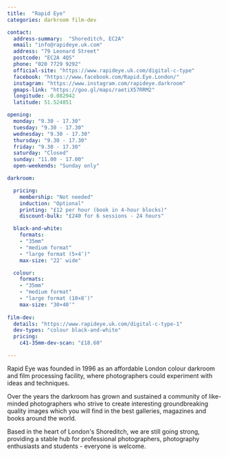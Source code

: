 ```yaml
---
title:  "Rapid Eye"
categories: darkroom film-dev

contact:
  address-summary:  "Shoreditch, EC2A"
  email: "info@rapideye.uk.com"
  address: "79 Leonard Street"
  postcode: "EC2A 4QS"
  phone: "020 7729 9292"
  official-site: "https://www.rapideye.uk.com/digital-c-type"
  facebook: "https://www.facebook.com/Rapid.Eye.London/"
  instagram: "https://www.instagram.com/rapideye.darkroom"
  gmaps-link: "https://goo.gl/maps/raetiX57RRM2"
  longitude: -0.082942
  latitude: 51.524851

opening:
  monday: "9.30 - 17.30"
  tuesday: "9.30 - 17.30"
  wednesday: "9.30 - 17.30"
  thursday: "9.30 - 17.30"
  friday: "9.30 - 17.30"
  saturday: "Closed"
  sunday: "11.00 - 17.00"
  open-weekends: "Sunday only"

darkroom: 

  pricing:
    membership: "Not needed"
    induction: "Optional"
    printing: "£12 per hour (book in 4-hour blocks)"
    discount-bulk: "£240 for 6 sessions - 24 hours"

  black-and-white:
    formats:
    - "35mm"
    - "medium format"
    - "large format (5×4″)"
    max-size: "22″ wide"

  colour:
    formats:
    - "35mm"
    - "medium format"
    - "large format (10×8″)"  
    max-size: "30×40″"
    
film-dev:
  details: "https://www.rapideye.uk.com/digital-c-type-1"
  dev-types: "colour black-and-white"  
  pricing:
    c41-35mm-dev-scan: "£18.60"

---
```


Rapid Eye was founded in 1996 as an affordable London colour darkroom and film processing facility, where photographers could experiment with ideas and techniques.

Over the years the darkroom has grown and sustained a community of like-minded photographers who strive to create interesting groundbreaking quality images which you will find in the best galleries, magazines and books around the world.

Based in the heart of London's Shoreditch, we are still going strong,  providing a stable hub for professional photographers, photography enthusiasts and students - everyone is welcome.
